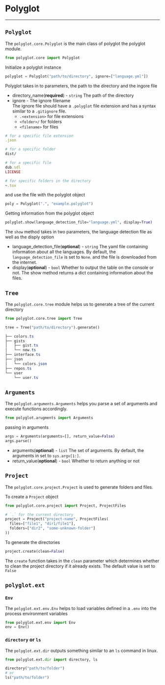 # Polyglot

<hr>

## `Polyglot`

The `polyglot.core.Polyglot` is the main class of polyglot the polyglot module.

```python
from polyglot.core import Polyglot
```

Initialize a polyglot instance

```python
polyglot = Polyglot("path/to/directory", ignore=["language.yml"])
```

Polyglot takes in to parameters, the path to the directory and the ingore file

- directory_name(**required**) - `string` The path of the directory
- ignore - The ignore filename
  <br>
  The ignore file should have a `.polyglot` file extension and has a syntax similar to a `.gitignore` file.
    -  `.<extension>` for file extensions
    -  `<folder>/` for folders
    -  `<filename>` for files
```rb
# for a specific file extension
.json

# for a specific folder
dist/

# for a specific file
dub.sdl
LICENSE

# for specific folders in the directory
~.tox
```  


  and use the file with the polyglot object
  ```python
  poly = Polyglot(".", "example.polyglot")
  ```

Getting information from the polyglot object

```python
polyglot.show(language_detection_file="language.yml", display=True)
```

The `show` method takes in two parameters, the language detection file as well as the disply option

- language_detection_file(**optional**) - `string` The yaml file containing information about all the languages. By default, the `language_detection_file` is set to `None`. and the file is downloaded from the internet.
- display(**optional**) - `bool` Whether to output the table on the console or not. The show method returns a dict containing information about the files.

## `Tree`
The `polyglot.core.tree` module helps us to generate a tree of the current directory
```py
from polyglot.core.tree import Tree

tree = Tree("path/to/directory").generate()
```

```ps1
├── colors.ts
├── gists
│   ├── gist.ts
│   └── new.ts
├── interface.ts
├── json
│   └── colors.json
├── repos.ts
└── user
    └── user.ts
```

## `Arguments`

The `polyglot.arguments.Arguments` helps you parse a set of arguments and execute functions accordingly.

```python
from polyglot.arugments import Arguments
```

passing in arguments

```python
args = Arguments(arguments=[], return_value=False)
args.parse()
```

- arguments(**optional**) - `list` The set of arguments. By default, the arguments in set to `sys.argv[1:]`.
- return_value(**optional**) - `bool` Whether to return anything or not

## `Project`
The `polyglot.core.project.Project` is used to generate folders and files.

To create a `Project` object
```python
from polyglot.core.project import Project, ProjectFiles

# `.` for the current directory
project = Project("project-name", ProjectFiles(
  files=["file1", "dir1/file1"],
  folders=["dir2", "some-unknown-folder"]
))
```
To generate the directories
```py
project.create(clean=False)
```
The `create` function takes in the `clean` parameter which determines whether to clean the project directory if it already exists. The default value is set to `False`

##  `polyglot.ext`

### `Env`
The `polyglot.ext.env.Env` helps to load variables defined in a `.env` into the process environment variables
```py
from polyglot.ext.env import Env
env = Env()
```

### `directory` or `ls`
The `polyglot.ext.dir` outputs something similar to an `ls` command in linux.
```python
from polyglot.ext.dir import directory, ls

directory("path/to/folder")
# or
ls("path/to/folder")

```
